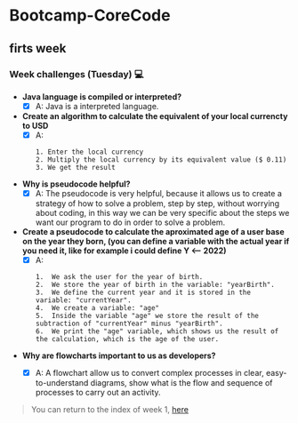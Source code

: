 # Bootcamp-CoreCode

## firts week
### Week challenges (Tuesday) 💻
- **Java language is compiled or interpreted?**
	- [x] A: Java is a interpreted language.

- **Create an algorithm to calculate the equivalent of your local currencty to USD**
	- [x] A:
		```
        1. Enter the local currency
        2. Multiply the local currency by its equivalent value ($ 0.11)
        3. We get the result
        ```

- **Why is pseudocode helpful?**
	- [x] A: The pseudocode is very helpful, because it allows us to create a strategy of how to solve a problem, step by step, without worrying about coding, in this way we can be very specific about the steps we want our program to do in order to solve a problem.

- **Create a pseudocode to calculate the aproximated age of a user base on the year they born, (you can define a variable with the actual year if you need it, like for example i could define Y <-- 2022)**
	- [x] A:
        ```
		1.	We ask the user for the year of birth.
		2.	We store the year of birth in the variable: "yearBirth".
		3.	We define the current year and it is stored in the variable: "currentYear".
		4.	We create a variable: "age"
		5.	Inside the variable "age" we store the result of the subtraction of "currentYear" minus "yearBirth".
		6.	We print the "age" variable, which shows us the result of the calculation, which is the age of the user.
        ```

- **Why are flowcharts important to us as developers?**
	- [x] A: A flowchart allow us to convert complex processes in clear, easy-to-understand diagrams, show what is the flow and sequence of processes to carry out an activity.


> You can return to the index of week 1, [here](indexWeek1.md)